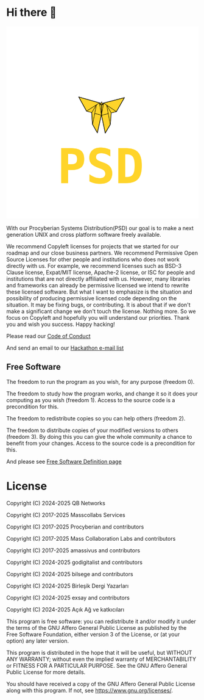 # Hi there 👋

![PSD](../img/psd_new_butterfly_origami_wordmark.svg)

With our Procyberian Systems Distribution(PSD) our goal is to make a next generation UNIX and cross platform software freely available. 

We recommend Copyleft licenses for projects that we started for our roadmap and our close business partners. We recommend Permissive Open Source Licenses for other people and institutions who does not work directly with us. For example, we recommend licenses such as BSD-3 Clause license, Expat/MIT license, Apache-2 license, or ISC for people and institutions that are not directly affiliated with us. However, many libraries and frameworks can already be permissive licensed we intend to rewrite these licensed software. But what I want to emphasize is the situation and possibility of producing permissive licensed code depending on the situation. It may be fixing bugs, or contributing. It is about that if we don't make a significant change we don't touch the license. Nothing more. So we focus on Copyleft and hopefully you will understand our priorities. Thank you and wish you success. Happy hacking!

Please read our [Code of Conduct](https://github.com/masscollabs/masscollabs/blob/master/CODE_OF_CONDUCT.md)

And send an email to our [Hackathon e-mail list](https://procyberian.xyz/mailman/listinfo/hackathon_procyberian.xyz)


## Free Software

The freedom to run the program as you wish, for any purpose (freedom 0).

The freedom to study how the program works, and change it so it does your computing as you wish (freedom 1). Access to the source code is a precondition for this.

The freedom to redistribute copies so you can help others (freedom 2).

The freedom to distribute copies of your modified versions to others (freedom 3). By doing this you can give the whole community a chance to benefit from your changes. Access to the source code is a precondition for this.

And please see [Free Software Definition page](https://www.gnu.org/philosophy/free-sw.html)

# License


Copyright (C) 2024-2025 QB Networks

Copyright (C) 2017-2025 Masscollabs Services

Copyright (C) 2017-2025 Procyberian and contributors

Copyright (C) 2017-2025 Mass Collaboration Labs and contributors

Copyright (C) 2017-2025 amassivus and contributors

Copyright (C) 2024-2025 godigitalist and contributors

Copyright (C) 2024-2025 bilsege and contributors

Copyright (C) 2024-2025 Birleşik Dergi Yazarları

Copyright (C) 2024-2025 exsay and contributors

Copyright (C) 2024-2025 Açık Ağ ve katkıcıları

This program is free software: you can redistribute it and/or modify
it under the terms of the GNU Affero General Public License as published
by the Free Software Foundation, either version 3 of the License, or
(at your option) any later version.

This program is distributed in the hope that it will be useful,
but WITHOUT ANY WARRANTY; without even the implied warranty of
MERCHANTABILITY or FITNESS FOR A PARTICULAR PURPOSE.  See the
GNU Affero General Public License for more details.

You should have received a copy of the GNU Affero General Public License
along with this program.  If not, see <https://www.gnu.org/licenses/>.
